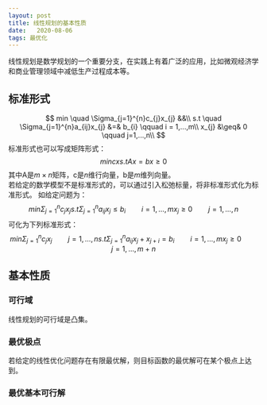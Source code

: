 ```yaml
---
layout: post
title: 线性规划的基本性质
date:   2020-08-06
tags: 最优化
---
```

线性规划是数学规划的一个重要分支，在实践上有着广泛的应用，比如微观经济学和商业管理领域中减低生产过程成本等。  
## 标准形式
$$
min \quad \Sigma_{j=1}^{n}c_{j}x_{j} &&\\
s.t \quad \Sigma_{j=1}^{n}a_{ij}x_{j} &=& b_{i} \qquad i = 1,...,m\\
x_{j} &\geq& 0 \qquad j=1,...,n\\
$$
标准形式也可以写成矩阵形式：
$$
min cx
s.t Ax = b
x \geq 0
$$
其中A是$m \times n$矩阵，c是$n$维行向量，b是$m$维列向量。  
若给定的数学模型不是标准形式的，可以通过引入松弛标量，将非标准形式化为标准形式。
如给定问题为：
$$
min \Sigma_{j=1}^{n}c_{j}x_{j}
s.t \Sigma_{j=1}^{n}a_{ij}x_{j} \leq b_{i} \qquad i = 1,...,m
x_{j} \geq 0 \qquad j=1,...,n
$$
可化为下列标准形式：
$$
min \Sigma_{j=1}^{n}c_{j}x_{j} \qquad j=1,...,n
s.t \Sigma_{j=1}^{n}a_{ij}x_{j} + x_{j+i} = b_{i} \qquad i = 1,...,m
x_{j} \geq 0 \qquad j=1,...,m+n
$$

## 基本性质

### 可行域
线性规划的可行域是凸集。

### 最优极点
若给定的线性优化问题存在有限最优解，则目标函数的最优解可在某个极点上达到。

### 最优基本可行解
